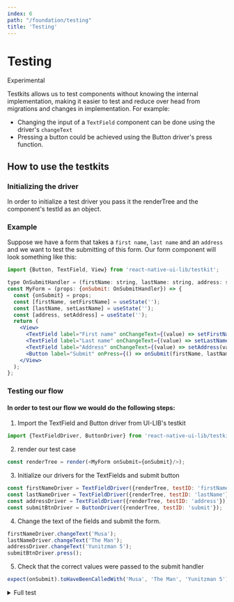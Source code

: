 ```yaml
---
index: 6
path: "/foundation/testing"
title: 'Testing'
---
```

#
<div style={{ display: "flex", justifyContent: "space-between", alignItems: "center"}}>
    <h1>Testing</h1>
    <label style={{
      backgroundColor: "#5848ff", 
      color: "#ffffff", 
      borderRadius: "5px",
      padding: "5px 10px", 
      margin: "10px",
      display: "flex",
      alignItems: "center"
    }}>
      <span>Experimental</span>
    </label>
</div>

Testkits allows us to test components without knowing the internal implementation, making it easier to test and reduce over head from migrations and changes in implementation. For example:
* Changing the input of a `TextField` component can be done using the driver's `changeText`
* Pressing a button could be achieved using the Button driver's press function.
## How to use the testkits
### Initializing the driver
In order to initialize a test driver you pass it the renderTree and the component's testId as an object.

### Example
Suppose we have a form that takes a `first name`, `last name` and an `address` and we want to test the submitting of this form. Our form component will look something like this:
```jsx
import {Button, TextField, View} from 'react-native-ui-lib/testkit';

type OnSubmitHandler = (firstName: string, lastName: string, address: string) => void;
const MyForm = (props: {onSubmit: OnSubmitHandler}) => {
  const {onSubmit} = props;
  const [firstName, setFirstName] = useState('');
  const [lastName, setLastName] = useState('');
  const [address, setAddress] = useState('');
  return (
    <View>
      <TextField label="First name" onChangeText={(value) => setFirstName(value)} value={firstName}/>
      <TextField label="Last name" onChangeText={(value) => setLastName(value)} value={lastName}/>
      <TextField label="Address" onChangeText={(value) => setAddress(value)} value={address}/>
      <Button label="Submit" onPress={() => onSubmit(firstName, lastName, address)}/>
    </View>
  );
};
```
### Testing our flow
#### In order to test our flow we would do the following steps:
1. Import the TextField and Button driver from UI-LIB's testkit
```javascript
import {TextFieldDriver, ButtonDriver} from 'react-native-ui-lib/testkit';
```
2. render our test case
```javascript
const renderTree = render(<MyForm onSubmit={onSubmit}/>);
```
3. Initialize our drivers for the TextFields and submit button
```javascript
const firstNameDriver = TextFieldDriver({renderTree, testID: 'firstName'});
const lastNameDriver = TextFieldDriver({renderTree, testID: 'lastName'});
const addressDriver = TextFieldDriver({renderTree, testID: 'address'});
const submitBtnDriver = ButtonDriver({renderTree, testID: 'submit'});
```
4. Change the text of the fields and submit the form.
```javascript
firstNameDriver.changeText('Musa');
lastNameDriver.changeText('The Man');
addressDriver.changeText('Yunitzman 5');
submitBtnDriver.press();
```
5. Check that the correct values were passed to the submit handler
```javascript
expect(onSubmit).toHaveBeenCalledWith('Musa', 'The Man', 'Yunitzman 5');
```
<details>
<summary>Full test</summary>

```javascript
describe('My Form', () => {
  it('should submit MyForm with Musa The Man, Yunitzman 5', () => {
    const onSubmit = jest.fn();
    const renderTree = render(<MyForm onSubmit={onSubmit}/>);
    const firstNameDriver = TextFieldDriver({renderTree, testID: 'firstName'});
    const lastNameDriver = TextFieldDriver({renderTree, testID: 'lastName'});
    const addressDriver = TextFieldDriver({renderTree, testID: 'address'});
    const submitBtnDriver = ButtonDriver({renderTree, testID: 'submit'});
    firstNameDriver.changeText('Musa');
    lastNameDriver.changeText('The Man');
    addressDriver.changeText('Yunitzman 5');
    submitBtnDriver.press();
    expect(onSubmit).toHaveBeenCalledWith('Musa', 'The Man', 'Yunitzman 5');
  });
});
```
</details>


